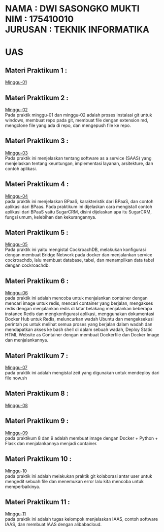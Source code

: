 NAMA : DWI SASONGKO MUKTI  
NIM : 175410010  
JURUSAN : TEKNIK INFORMATIKA  
=======  

# UAS  
## Materi Praktikum 1 :  
[Minggu-01](https://github.com/nocsas/tcc/tree/master/minggu-01)
## Materi Praktikum 2 :  
[Minggu-02](https://github.com/nocsas/tcc/tree/master/minggu-02)  
Pada praktik minggu-01 dan minggu-02 adalah proses instalasi git untuk windows, membuat repo pada git, membuat file dengan extension md, mengclone file yang ada di repo, dan mengepush file ke repo.  

## Materi Praktikum 3 :  
[Minggu-03](https://github.com/nocsas/tcc/tree/master/minggu-03)  
Pada praktik ini menjelaskan tentang software as a service (SAAS) yang menjelaskan tentang keuntungan, implementasi layanan, arsitekture, dan contoh aplikasi.  
  
## Materi Praktikum 4 :  
[Minggu-04](https://github.com/nocsas/tcc/tree/master/minggu-04)  
pada praktik ini menjelaskan BPaaS, karakteristik dari BPaaS, dan contoh aplikasi dari BPaas. Pada praktikum ini dijelaskan cara mengistall contoh aplikasi dari BPaaS yaitu SugarCRM, disini dijelaskan apa itu SugarCRM, fungsi umum, kelebihan dan kekurangannya.  

## Materi Praktikum 5 :  
[Minggu-05](https://github.com/nocsas/tcc/tree/master/minggu-05)  
Pada praktik ini yaitu mengistal CockroachDB, melakukan konfigurasi dengan membuat Bridge Network pada docker dan menjalankan service cockroachdb, lalu membuat database, tabel, dan menampilkan data tabel dengan cockroachdb.  

## Materi Praktikum 6 :  
[Minggu-06](https://github.com/nocsas/tcc/tree/master/minggu-06)  
pada praktik ini adalah mencoba untuk menjalankan container dengan mencari image untuk redis, mencari container yang berjalan, mengakses redis dengan menjalankan redis di latar belakang menjalankan beberapa instance Redis dan mengkonfigurasi aplikasi, menggunakan dokumentasi Docker Hub untuk Redis, meluncurkan wadah Ubuntu dan mengeksekusi perintah ps untuk melihat semua proses yang berjalan dalam wadah dan mendapatkan akses ke bash shell di dalam sebuah wadah, Deploy Static HTML Website as Container dengan membuat Dockerfile dan Docker Image dan menjalankannya.  
 
## Materi Praktikum 7 :  
[Minggu-07](https://github.com/nocsas/tcc/tree/master/minggu-07)  
pada praktik ini adalah mengistal zeit yang digunakan untuk mendeploy dari file now.sh  

## Materi Praktikum 8 :  
[Minggu-08](https://github.com/nocsas/tcc/tree/master/minggu-08)  
## Materi Praktikum 9 :  
[Minggu-09](https://github.com/nocsas/tcc/tree/master/minggu-09)  
pada praktikum 8 dan 9 adalah membuat image dengan Docker + Python + Flask dan menjalankannya menjadi container.  

## Materi Praktikum 10 :  
[Minggu-10](https://github.com/nocsas/tcc/tree/master/minggu-10)  
pada praktik ini adalah melakukan praktik git kolaborasi antar user untuk mengedit sebuah file dan menemukan error lalu kita mencoba untuk memperbaikinya.  

## Materi Praktikum 11 :  
[Minggu-11](https://github.com/nocsas/tcc/tree/master/minggu-11)  
pada praktik ini adalah tugas kelompok menjelaskan IAAS, contoh software IAAS, dan membuat IAAS dengan alibabacloud.